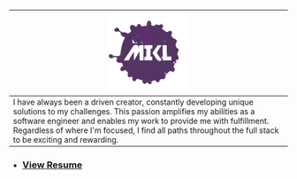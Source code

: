 | <div style="text-align:center"><img width="144" height="144" src="./images/mikl.png"/></div>                                                                                                                                                                                                                           |
| ---------------------------------------------------------------------------------------------------------------------------------------------------------------------------------------------------------------------------------------------------------------------------------------------------------------------- |
| I have always been a driven creator, constantly developing unique solutions to my challenges. This passion amplifies my abilities as a software engineer and enables my work to provide me with fulfillment. Regardless of where I'm focused, I find all paths throughout the full stack to be exciting and rewarding. |

- ### [View Resume](https://gist.github.com/chiefmikey/212c7af9b2a24cb0314aee4d42e7defa)
